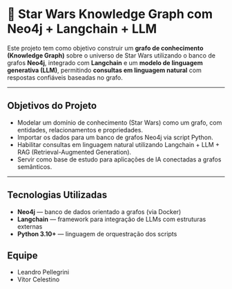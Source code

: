 # 🌌 Star Wars Knowledge Graph com Neo4j + Langchain + LLM

Este projeto tem como objetivo construir um **grafo de conhecimento (Knowledge Graph)** sobre o universo de Star Wars utilizando o banco de grafos **Neo4j**, integrado com **Langchain** e um **modelo de linguagem generativa (LLM)**, permitindo **consultas em linguagem natural** com respostas confiáveis baseadas no grafo.

---

## Objetivos do Projeto

- Modelar um domínio de conhecimento (Star Wars) como um grafo, com entidades, relacionamentos e propriedades.
- Importar os dados para um banco de grafos Neo4j via script Python.
- Habilitar consultas em linguagem natural utilizando Langchain + LLM + RAG (Retrieval-Augmented Generation).
- Servir como base de estudo para aplicações de IA conectadas a grafos semânticos.

---

## Tecnologias Utilizadas

- **Neo4j** — banco de dados orientado a grafos (via Docker)
- **Langchain** — framework para integração de LLMs com estruturas externas
- **Python 3.10+** — linguagem de orquestração dos scripts

## Equipe
- Leandro Pellegrini 
- Vítor Celestino

